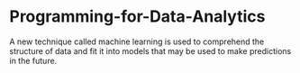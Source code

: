 # Programming-for-Data-Analytics
A new technique called machine learning is used to comprehend the structure of  data and fit it into models that may be used to make predictions in the future.
